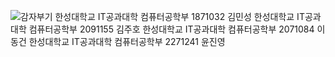 ![감자부기](https://user-images.githubusercontent.com/119108596/219055154-33261f56-d889-444b-ad4e-17bfe5215e98.jpeg)
한성대학교 IT공과대학 컴퓨터공학부 1871032 김민성 
한성대학교 IT공과대학 컴퓨터공학부 2091155 김주호 
한성대학교 IT공과대학 컴퓨터공학부 2071084 이동건 
한성대학교 IT공과대학 컴퓨터공학부 2271241 윤진영
